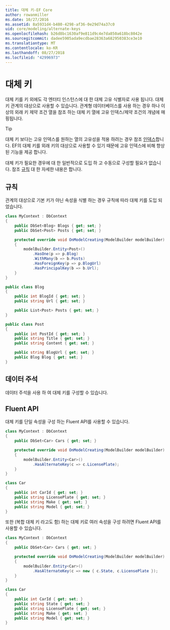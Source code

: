 ```yaml
---
title: 대체 키-EF Core
author: rowanmiller
ms.date: 10/27/2016
ms.assetid: 8a5931d4-b480-4298-af36-0e29d74a37c0
uid: core/modeling/alternate-keys
ms.openlocfilehash: b26d8bc1630af9e811d9c4e7da850a618bc8042e
ms.sourcegitcommit: dadee5905ada9ecdbae28363a682950383ce3e10
ms.translationtype: MT
ms.contentlocale: ko-KR
ms.lasthandoff: 08/27/2018
ms.locfileid: "42996973"
---
```

# <a name="alternate-keys"></a>대체 키

대체 키를 키 외에도 각 엔터티 인스턴스에 대 한 대체 고유 식별자로 사용 됩니다. 대체 키 관계의 대상으로 사용할 수 있습니다. 관계형 데이터베이스를 사용 하는 경우 하나 이상의 외래 키 제약 조건 열을 참조 하는 대체 키 열에 고유 인덱스/제약 조건의 개념에 매핑됩니다.

> [!TIP]  
> 대체 키 보다는 고유 인덱스를 원하는 열의 고유성을 적용 하려는 경우 참조 [인덱스](indexes.md)합니다. EF의 대체 키를 외래 키의 대상으로 사용할 수 있기 때문에 고유 인덱스에 비해 향상 된 기능을 제공 합니다.

대체 키가 필요한 경우에 대 한 일반적으로 도입 하 고 수동으로 구성할 필요가 없습니다. 참조 [규칙](#conventions) 대 한 자세한 내용은 합니다.

## <a name="conventions"></a>규칙

관계의 대상으로 기본 키가 아닌 속성을 식별 하는 경우 규칙에 따라 대체 키를 도입 되었습니다.

<!-- [!code-csharp[Main](samples/core/Modeling/Conventions/Samples/AlternateKey.cs?highlight=12)] -->
``` csharp
class MyContext : DbContext
{
    public DbSet<Blog> Blogs { get; set; }
    public DbSet<Post> Posts { get; set; }

    protected override void OnModelCreating(ModelBuilder modelBuilder)
    {
        modelBuilder.Entity<Post>()
            .HasOne(p => p.Blog)
            .WithMany(b => b.Posts)
            .HasForeignKey(p => p.BlogUrl)
            .HasPrincipalKey(b => b.Url);
    }
}

public class Blog
{
    public int BlogId { get; set; }
    public string Url { get; set; }

    public List<Post> Posts { get; set; }
}

public class Post
{
    public int PostId { get; set; }
    public string Title { get; set; }
    public string Content { get; set; }

    public string BlogUrl { get; set; }
    public Blog Blog { get; set; }
}
```

## <a name="data-annotations"></a>데이터 주석

데이터 주석을 사용 하 여 대체 키를 구성할 수 있습니다.

## <a name="fluent-api"></a>Fluent API

대체 키를 단일 속성을 구성 하는 Fluent API를 사용할 수 있습니다.

<!-- [!code-csharp[Main](samples/core/Modeling/FluentAPI/Samples/AlternateKeySingle.cs?highlight=7,8)] -->
``` csharp
class MyContext : DbContext
{
    public DbSet<Car> Cars { get; set; }

    protected override void OnModelCreating(ModelBuilder modelBuilder)
    {
        modelBuilder.Entity<Car>()
            .HasAlternateKey(c => c.LicensePlate);
    }
}

class Car
{
    public int CarId { get; set; }
    public string LicensePlate { get; set; }
    public string Make { get; set; }
    public string Model { get; set; }
}
```

또한 (복합 대체 키 라고도 함) 하는 대체 키로 여러 속성을 구성 하려면 Fluent API를 사용할 수 있습니다.

<!-- [!code-csharp[Main](samples/core/Modeling/FluentAPI/Samples/AlternateKeyComposite.cs?highlight=7,8)] -->
``` csharp
class MyContext : DbContext
{
    public DbSet<Car> Cars { get; set; }

    protected override void OnModelCreating(ModelBuilder modelBuilder)
    {
        modelBuilder.Entity<Car>()
            .HasAlternateKey(c => new { c.State, c.LicensePlate });
    }
}

class Car
{
    public int CarId { get; set; }
    public string State { get; set; }
    public string LicensePlate { get; set; }
    public string Make { get; set; }
    public string Model { get; set; }
}
```
